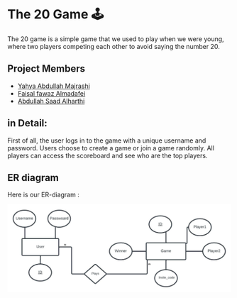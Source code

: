 
# The 20 Game 🕹
The 20 game is a simple game that we used to play when we were young, where two players competing each other to avoid saying the number 20.

  

## Project Members
- [Yahya Abdullah Majrashi](https://github.com/y7ya)
- [Faisal fawaz Almadafei](https://github.com/FaisalAlmadafei)
- [Abdullah Saad Alharthi](https://github.com/abdullahsaad2000)


## in Detail:
First of all, the user logs in to the game with a unique username and password. Users choose to create a game or join a game randomly. All players can access the scoreboard and see who are the top players.

## ER diagram
Here is our ER-diagram :

![Main menu](/images/ER.png)



